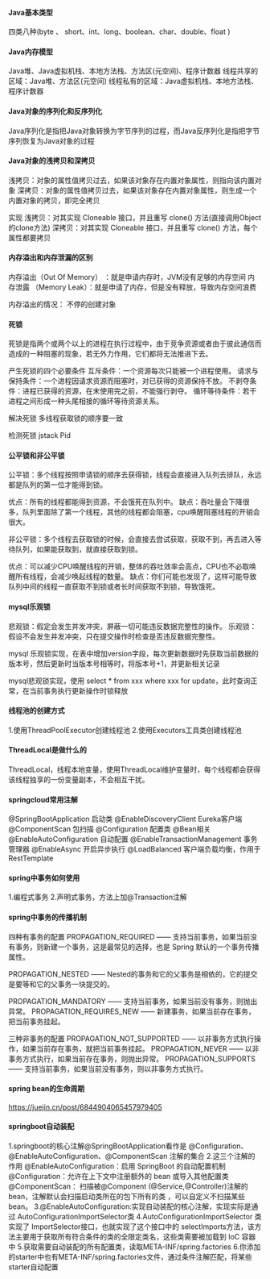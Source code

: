 #### Java基本类型

四类八种(byte 、 short、int、long、boolean、char、double、float )

#### Java内存模型

Java堆、Java虚拟机栈、本地方法栈、方法区(元空间)、程序计数器
线程共享的区域：Java堆、方法区(元空间)
线程私有的区域：Java虚拟机栈、本地方法栈、程序计数器

#### Java对象的序列化和反序列化

Java序列化是指把Java对象转换为字节序列的过程，而Java反序列化是指把字节序列恢复为Java对象的过程

#### Java对象的浅拷贝和深拷贝

浅拷贝：对象的属性值拷贝过去，如果该对象存在内置对象属性，则指向该内置对象
深拷贝：对象的属性值拷贝过去，如果该对象存在内置对象属性，则生成一个内置对象的拷贝，即完全拷贝

实现
浅拷贝：对其实现 Cloneable 接口，并且重写 clone() 方法(直接调用Object的clone方法)
深拷贝：对其实现 Cloneable 接口，并且重写 clone() 方法，每个属性都要拷贝

#### 内存溢出和内存泄漏的区别

内存溢出（Out Of Memory） ：就是申请内存时，JVM没有足够的内存空间
内存泄露 （Memory Leak）：就是申请了内存，但是没有释放，导致内存空间浪费

内存溢出的情况：
不停的创建对象

#### 死锁

死锁是指两个或两个以上的进程在执行过程中，由于竞争资源或者由于彼此通信而造成的一种阻塞的现象，若无外力作用，它们都将无法推进下去。

产生死锁的四个必要条件
互斥条件：一个资源每次只能被一个进程使用。
请求与保持条件：一个进程因请求资源而阻塞时，对已获得的资源保持不放。
不剥夺条件：进程已获得的资源，在末使用完之前，不能强行剥夺。
循环等待条件：若干进程之间形成一种头尾相接的循环等待资源关系。

解决死锁
多线程获取锁的顺序要一致

检测死锁
jstack Pid

#### 公平锁和非公平锁

公平锁：多个线程按照申请锁的顺序去获得锁，线程会直接进入队列去排队，永远都是队列的第一位才能得到锁。

优点：所有的线程都能得到资源，不会饿死在队列中。
缺点：吞吐量会下降很多，队列里面除了第一个线程，其他的线程都会阻塞，cpu唤醒阻塞线程的开销会很大。

非公平锁：多个线程去获取锁的时候，会直接去尝试获取，获取不到，再去进入等待队列，如果能获取到，就直接获取到锁。

优点：可以减少CPU唤醒线程的开销，整体的吞吐效率会高点，CPU也不必取唤醒所有线程，会减少唤起线程的数量。
缺点：你们可能也发现了，这样可能导致队列中间的线程一直获取不到锁或者长时间获取不到锁，导致饿死。

#### mysql乐观锁

悲观锁：假定会发生并发冲突，屏蔽一切可能违反数据完整性的操作。
乐观锁：假设不会发生并发冲突，只在提交操作时检查是否违反数据完整性。

mysql 乐观锁实现，在表中增加version字段，每次更新数据时先获取当前数据的版本号，然后更新时当版本号相等时，将版本号+1，并更新相关记录

mysql悲观锁实现，使用 select * from xxx where xxx for update，此时查询正常，在当前事务执行更新操作时锁释放

#### 线程池的创建方式

1.使用ThreadPoolExecutor创建线程池
2.使用Executors工具类创建线程池

#### ThreadLocal是做什么的

ThreadLocal，线程本地变量，使用ThreadLocal维护变量时，每个线程都会获得该线程独享的一份变量副本，不会相互干扰。

#### springcloud常用注解

@SpringBootApplication  启动类
@EnableDiscoveryClient  Eureka客户端
@ComponentScan  包扫描
@Configuration  配置类 @Bean相关
@EnableAutoConfiguration  自动配置
@EnableTransactionManagement  事务管理器
@EnableAsync  开启异步执行
@LoadBalanced  客户端负载均衡，作用于RestTemplate

#### spring中事务如何使用

1.编程式事务
2.声明式事务，方法上加@Transaction注解

#### spring中事务的传播机制

四种有事务的配置
PROPAGATION_REQUIRED —— 支持当前事务，如果当前没有事务，则新建一个事务，这是最常见的选择，也是 Spring 默认的一个事务传播属性。

PROPAGATION_NESTED —— Nested的事务和它的父事务是相依的，它的提交是要等和它的父事务一块提交的。

PROPAGATION_MANDATORY —— 支持当前事务，如果当前没有事务，则抛出异常。
PROPAGATION_REQUIRES_NEW —— 新建事务，如果当前存在事务，把当前事务挂起。

三种非事务的配置
PROPAGATION_NOT_SUPPORTED —— 以非事务方式执行操作，如果当前存在事务，就把当前事务挂起。
PROPAGATION_NEVER —— 以非事务方式执行，如果当前存在事务，则抛出异常。
PROPAGATION_SUPPORTS —— 支持当前事务，如果当前没有事务，则以非事务方式执行。

#### spring bean的生命周期
<https://juejin.cn/post/6844904065457979405>

#### springboot自动装配

1.springboot的核心注解@SpringBootApplication看作是 @Configuration、@EnableAutoConfiguration、@ComponentScan 注解的集合
2.这三个注解的作用
@EnableAutoConfiguration：启用 SpringBoot 的自动配置机制
@Configuration：允许在上下文中注册额外的 bean 或导入其他配置类
@ComponentScan： 扫描被@Component (@Service,@Controller)注解的 bean，注解默认会扫描启动类所在的包下所有的类 ，可以自定义不扫描某些 bean。
3.@EnableAutoConfiguration:实现自动装配的核心注解，实现实际是通过 AutoConfigurationImportSelector类
4.AutoConfigurationImportSelector 类实现了 ImportSelector接口，也就实现了这个接口中的 selectImports方法，该方法主要用于获取所有符合条件的类的全限定类名，这些类需要被加载到 IoC 容器中
5.获取需要自动装配的所有配置类，读取META-INF/spring.factories
6.你添加的starter中也有META-INF/spring.factories文件，通过条件注解匹配，将某些starter自动配置
